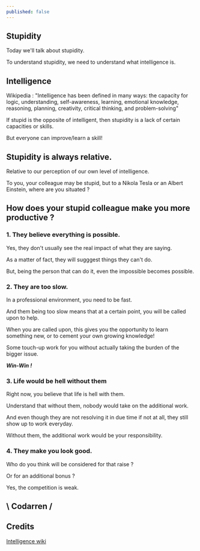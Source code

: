 ```yaml
---
published: false
---
```

## Stupidity

Today we'll talk about stupidity.

To understand stupidity, we need to understand what intelligence is.

## Intelligence
Wikipedia : "Intelligence has been defined in many ways: the capacity for logic, understanding, self-awareness, learning, emotional knowledge, reasoning, planning, creativity, critical thinking, and problem-solving"

If stupid is the opposite of intelligent, then stupidity is a lack of certain capacities or skills.

But everyone can improve/learn a skill!

## Stupidity is always relative.

Relative to our perception of our own level of intelligence.

To you, your colleague may be stupid, but to a Nikola Tesla 
or an Albert Einstein, where are you situated ?

## How does your stupid colleague make you more productive ?

### 1. They believe everything is possible.
Yes, they don't usually see the real impact of what they are saying.

As a matter of fact, they will sugggest things they can't do.

But, being the person that can do it, even the impossible becomes possible.

### 2. They are too slow.
In a professional environment, you need to be fast.

And them being too slow means that at a certain point, 
you will be called upon to help.

When you are called upon, this gives you the opportunity to 
learn something new, or to cement your own growing knowledge!

Some touch-up work for you without actually taking the burden
of the bigger issue.

***Win-Win !***

### 3. Life would be hell without them
Right now, you believe that life is hell with them.

Understand that without them, nobody would take on the additional work.

And even though they are not resolving it in due time if not at all, they still
show up to work everyday.

Without them, the additional work would be your responsibility.

### 4. They make you look good.
Who do you think will be considered for that raise ?

Or for an additional bonus ?

Yes, the competition is weak.


## \ Codarren /

## Credits
[Intelligence wiki](https://en.wikipedia.org/wiki/Intelligence)
